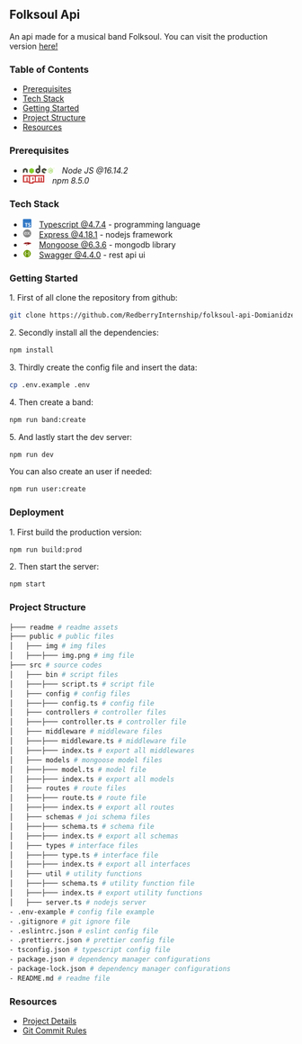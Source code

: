 ## Folksoul Api
 
An api made for a musical band Folksoul. You can visit the production version [here!](https://folksoul-api.sandro.redberryinternship.ge/)

### Table of Contents

* [Prerequisites](#prerequisites)
* [Tech Stack](#tech-stack)
* [Getting Started](#getting-started)
* [Project Structure](#project-structure)
* [Resources](#resources)

### Prerequisites

* <img src="./readme/assets/img/nodejs.png" height="15" style='padding-right: 10px'> *Node JS @16.14.2*
* <img src="./readme/assets/img/npm.png" height="15" style='padding-right: 10px'/> *npm 8.5.0*

### Tech Stack

* <img src="./readme/assets/img/typescript.png" height="15"  style='padding-right: 10px'> [Typescript @4.7.4](https://www.typescriptlang.org/) - programming language
* <img src="./readme/assets/img/express.png" height="15"  style='padding-right: 10px'> [Express @4.18.1](https://expressjs.com/) - nodejs framework
* <img src="./readme/assets/img/mongoose.png" height="15"  style='padding-right: 10px'> [Mongoose @6.3.6](https://mongoosejs.com/) - mongodb library
* <img src="./readme/assets/img/swagger.png" height="15"  style='padding-right: 10px'> [Swagger @4.4.0](https://swagger.io/) - rest api ui

### Getting Started

1\. First of all clone the repository from github:
```sh
git clone https://github.com/RedberryInternship/folksoul-api-Domianidze.git
```

2\. Secondly install all the dependencies:
```sh
npm install
```

3\. Thirdly create the config file and insert the data:
```sh
cp .env.example .env
```

4\. Then create a band:
```sh
npm run band:create
```

5\. And lastly start the dev server:
```sh
npm run dev
```

You can also create an user if needed:
```sh
npm run user:create
```

### Deployment

1\. First build the production version:
```sh
npm run build:prod
```

2\. Then start the server:
```sh
npm start
```

### Project Structure

```bash
├─── readme # readme assets
├─── public # public files
│   ├─── img # img files
│   ├───├─── img.png # img file
├─── src # source codes
│   ├─── bin # script files
│   ├───├─── script.ts # script file
│   ├─── config # config files
│   ├───├─── config.ts # config file
│   ├─── controllers # controller files
│   ├───├─── controller.ts # controller file
│   ├─── middleware # middleware files
│   ├───├─── middleware.ts # middleware file
│   ├───├─── index.ts # export all middlewares 
│   ├─── models # mongoose model files
│   ├───├─── model.ts # model file
│   ├───├─── index.ts # export all models 
│   ├─── routes # route files
│   ├───├─── route.ts # route file
│   ├───├─── index.ts # export all routes 
│   ├─── schemas # joi schema files 
│   ├───├─── schema.ts # schema file
│   ├───├─── index.ts # export all schemas 
│   ├─── types # interface files 
│   ├───├─── type.ts # interface file
│   ├───├─── index.ts # export all interfaces 
│   ├─── util # utility functions 
│   ├───├─── schema.ts # utility function file
│   ├───├─── index.ts # export utility functions
│   ├─── server.ts # nodejs server
- .env-example # config file example
- .gitignore # git ignore file
- .eslintrc.json # eslint config file
- .prettierrc.json # prettier config file
- tsconfig.json # typescript config file
- package.json # dependency manager configurations
- package-lock.json # dependency manager configurations
- README.md # readme file
```

### Resources

*  [Project Details](https://redberry.gitbook.io/assignment-iii-folksoul/)
*  [Git Commit Rules](https://redberry.gitbook.io/resources/git-is-semantikuri-komitebi)

